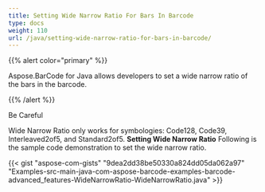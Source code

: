 ```yaml
---
title: Setting Wide Narrow Ratio For Bars In Barcode
type: docs
weight: 110
url: /java/setting-wide-narrow-ratio-for-bars-in-barcode/
---
```


{{% alert color="primary" %}} 

Aspose.BarCode for Java allows developers to set a wide narrow ratio of the bars in the barcode.

{{% /alert %}} 

Be Careful

Wide Narrow Ratio only works for symbologies: Code128, Code39, Interleaved2of5, and Standard2of5.
**Setting Wide Narrow Ratio**
Following is the sample code demonstration to set the wide narrow ratio.

{{< gist "aspose-com-gists" "9dea2dd38be50330a824dd05da062a97" "Examples-src-main-java-com-aspose-barcode-examples-barcode-advanced_features-WideNarrowRatio-WideNarrowRatio.java" >}}
